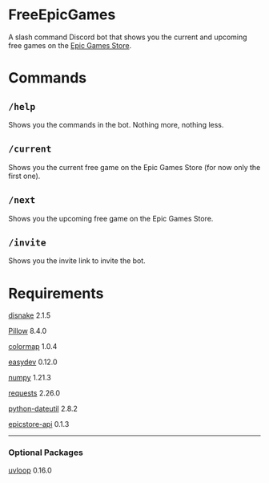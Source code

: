 # FreeEpicGames
A slash command Discord bot that shows you the current and upcoming free games on the [Epic Games Store](https://www.epicgames.com/store/en-US/).

# Commands
`/help`
---
Shows you the commands in the bot. Nothing more, nothing less.

`/current`
---
Shows you the current free game on the Epic Games Store (for now only the first one).

`/next`
---
Shows you the upcoming free game on the Epic Games Store.

`/invite`
---
Shows you the invite link to invite the bot.

# Requirements
[disnake](https://github.com/EQUENOS/disnake) 2.1.5

[Pillow](https://github.com/python-pillow/Pillow) 8.4.0

[colormap](https://github.com/cokelaer/colormap) 1.0.4

[easydev](https://github.com/cokelaer/easydev) 0.12.0

[numpy](https://github.com/numpy/numpy) 1.21.3

[requests](https://github.com/psf/requests) 2.26.0

[python-dateutil](https://github.com/dateutil/dateutil) 2.8.2

[epicstore-api](https://github.com/SD4RK/epicstore_api) 0.1.3

---
### Optional Packages
[uvloop](https://github.com/MagicStack/uvloop) 0.16.0
